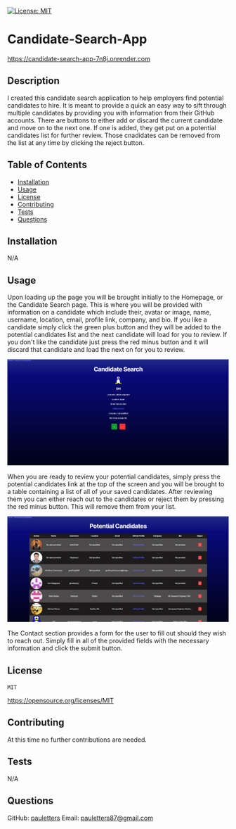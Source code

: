 [![License: MIT](https://img.shields.io/badge/License-MIT-yellow.svg)](https://opensource.org/licenses/MIT)

# Candidate-Search-App

https://candidate-search-app-7n8j.onrender.com

## Description
I created this candidate search application to help employers find potential candidates to hire. It is meant to provide a quick an easy way to sift through multiple candidates by providing you with information from their GitHub accounts. There are buttons to either add or discard the current candidate and move on to the next one. If one is added, they get put on a potential candidates list for further review. Those cnadidates can be removed from the list at any time by clicking the reject button.

## Table of Contents
- [Installation](#installation)
- [Usage](#usage)
- [License](#license)
- [Contributing](#contributing)
- [Tests](#tests)
- [Questions](#questions)

## Installation
N/A

## Usage

Upon loading up the page you will be brought initially to the Homepage, or the Candidate Search page. This is where you will be provided with information on a candidate which include their, avatar or image, name, username, location, email, profile link, company, and bio. If you like a candidate simply click the green plus button and they will be added to the potential candidates list and the next candidate will load for you to review. If you don't like the candidate just press the red minus button and it will discard that candidate and load the next on for you to review.

![](./src/assets/homepage-screenshot.jpg)

When you are ready to review your potential candidates, simply press the potential candidates link at the top of the screen and you will be brought to a table containing a list of all of your saved candidates. After reviewing them you can either reach out to the candidates or reject them by pressing the red minus button. This will remove them from your list.

![](./src/assets/potential-candidates-screenshot.jpg)

The Contact section provides a form for the user to fill out should they wish to reach out. Simply fill in all of the provided fields with the necessary information and click the submit button.

  ## License
    MIT
    
  https://opensource.org/licenses/MIT



## Contributing
At this time no further contributions are needed.

## Tests
N/A

## Questions
GitHub: [pauletters](https://github.com/pauletters)
Email: pauletters87@gmail.com

